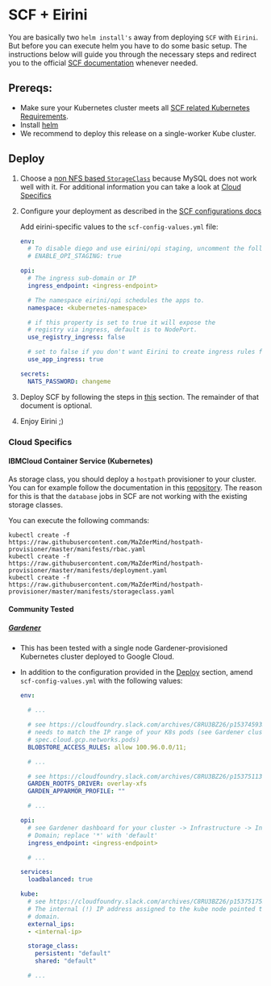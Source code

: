 # SCF + Eirini

You are basically two `helm install's` away from deploying `SCF` with `Eirini`. But before you can execute helm you have to do some basic setup. The instructions below will guide you through the necessary steps and redirect you to the official [SCF documentation](https://github.com/SUSE/scf/wiki/How-to-Install-SCF) whenever needed.

## Prereqs:

- Make sure your Kubernetes cluster meets all [SCF related Kubernetes Requirements](https://github.com/SUSE/scf/wiki/How-to-Install-SCF#requirements-for-kubernetes).
- Install [helm](https://helm.sh/)
- We recommend to deploy this release on a single-worker Kube cluster.

## Deploy

1. Choose a [non NFS based `StorageClass`](https://github.com/SUSE/scf/wiki/How-to-Install-SCF#choosing-a-storage-class) because MySQL does not work well with it. For additional information you can take a look at [Cloud Specifics](#cloud-specifics)
1. Configure your deployment as described in the [SCF configurations docs](https://github.com/SUSE/scf/wiki/How-to-Install-SCF#configuring-the-deployment)

   Add eirini-specific values to the `scf-config-values.yml` file:

    ```yaml
    env:
      # To disable diego and use eirini/opi staging, uncomment the following parameter:
      # ENABLE_OPI_STAGING: true

    opi:
      # The ingress sub-domain or IP
      ingress_endpoint: <ingress-endpoint>

      # The namespace eirini/opi schedules the apps to.
      namespace: <kubernetes-namespace>

      # if this property is set to true it will expose the
      # registry via ingress, default is to NodePort.
      use_registry_ingress: false

      # set to false if you don't want Eirini to create ingress rules for apps
      use_app_ingress: true

    secrets:
      NATS_PASSWORD: changeme
    ```

1. Deploy SCF by following the steps in [this](https://github.com/SUSE/scf/wiki/How-to-Install-SCF#deploy-using-helm) section. The remainder of that document is optional.

1. Enjoy Eirini ;)

### Cloud Specifics

#### IBMCloud Container Service (Kubernetes)

As storage class, you should deploy a `hostpath` provisioner to your cluster. You can for example follow the documentation in this [repository](https://github.com/MaZderMind/hostpath-provisioner#dynamic-provisioning-of-kubernetes-hostpath-volumes). The reason for this is that the `database` jobs in SCF are not working with the existing storage classes.

You can execute the following commands:

```console
kubectl create -f https://raw.githubusercontent.com/MaZderMind/hostpath-provisioner/master/manifests/rbac.yaml
kubectl create -f https://raw.githubusercontent.com/MaZderMind/hostpath-provisioner/master/manifests/deployment.yaml
kubectl create -f https://raw.githubusercontent.com/MaZderMind/hostpath-provisioner/master/manifests/storageclass.yaml
```

#### Community Tested

##### [Gardener](https://gardener.cloud)

- This has been tested with a single node Gardener-provisioned Kubernetes cluster deployed to Google Cloud.
- In addition to the configuration provided in the [Deploy](#deploy) section, amend `scf-config-values.yml` with the following values:

    ```yaml
    env:

      # ...

      # see https://cloudfoundry.slack.com/archives/C8RU3BZ26/p1537459332000100
      # needs to match the IP range of your K8s pods (see Gardener cluster YAML at
      # spec.cloud.gcp.networks.pods)
      BLOBSTORE_ACCESS_RULES: allow 100.96.0.0/11;

      # ...

      # see https://cloudfoundry.slack.com/archives/C8RU3BZ26/p1537511390000100?thread_ts=1537509203.000100&cid=C8RU3BZ26
      GARDEN_ROOTFS_DRIVER: overlay-xfs
      GARDEN_APPARMOR_PROFILE: ""

      # ...

    opi:
      # see Gardener dashboard for your cluster -> Infrastructure -> Ingress
      # Domain; replace '*' with 'default'
      ingress_endpoint: <ingress-endpoint>

      # ...

    services:
      loadbalanced: true

    kube:
      # see https://cloudfoundry.slack.com/archives/C8RU3BZ26/p1537517553000100?thread_ts=1537509203.000100&cid=C8RU3BZ26
      # The internal (!) IP address assigned to the kube node pointed to by the
      # domain.
      external_ips:
      - <internal-ip>

      storage_class:
        persistent: "default"
        shared: "default"

      # ...
    ```
